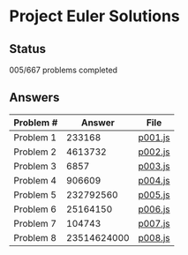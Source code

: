 # Project Euler Solutions

## Status
005/667 problems completed

## Answers

Problem # | Answer | File
--------- | ------ | ----
Problem 1 | 233168 | [p001.js](https://github.com/Matschik/project-euler/blob/master/javascript/p001.js)
Problem 2 | 4613732 | [p002.js](https://github.com/Matschik/project-euler/blob/master/javascript/p002.js)
Problem 3 | 6857 | [p003.js](https://github.com/Matschik/project-euler/blob/master/javascript/p003.js)
Problem 4 | 906609 | [p004.js](https://github.com/Matschik/project-euler/blob/master/javascript/p004.js)
Problem 5 | 232792560 | [p005.js](https://github.com/Matschik/project-euler/blob/master/javascript/p005.js)
Problem 6 | 25164150 | [p006.js](https://github.com/Matschik/project-euler/blob/master/javascript/p006.js)
Problem 7 | 104743 | [p007.js](https://github.com/Matschik/project-euler/blob/master/javascript/p007.js)
Problem 8 | 23514624000 | [p008.js](https://github.com/Matschik/project-euler/blob/master/javascript/p008.js)